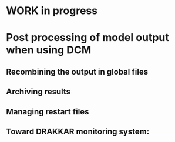 #  WORK in progress 

# Post processing of model output when using DCM
## Recombining the output in global files
## Archiving results
## Managing restart files
## Toward DRAKKAR monitoring system:
